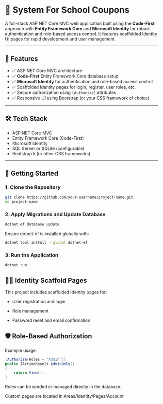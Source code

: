 # 🎯 System For School Coupons

A full-stack ASP.NET Core MVC web application built using the **Code-First** approach with **Entity Framework Core** and **Microsoft Identity** for robust authentication and role-based access control. It features scaffolded Identity UI pages for rapid development and user management.

---

## 🚀 Features

- ✅ ASP.NET Core MVC architecture  
- ✅ **Code-First** Entity Framework Core database setup  
- ✅ **Microsoft Identity** for authentication and role-based access control  
- ✅ Scaffolded Identity pages for login, register, user roles, etc.  
- ✅ Secure authorization using `[Authorize]` attributes  
- ✅ Responsive UI using Bootstrap (or your CSS framework of choice)  

---

## 🛠️ Tech Stack

- ASP.NET Core MVC  
- Entity Framework Core (Code-First)  
- Microsoft Identity  
- SQL Server or SQLite (configurable)  
- Bootstrap 5 (or other CSS frameworks)  

---

## 🔧 Getting Started

### 1. Clone the Repository

```bash
git clone https://github.com/your-username/project-name.git
cd project-name
```
### 2. Apply Migrations and Update Database
```bash
dotnet ef database update
```
Ensure dotnet-ef is installed globally with:
```bash
dotnet tool install --global dotnet-ef
```
### 3. Run the Application
```bash
dotnet run
```
## 🧑‍💻 Identity Scaffold Pages
This project includes scaffolded Identity pages for:

- User registration and login

- Role management

- Password reset and email confirmation

## 🛡️ Role-Based Authorization
Example usage:
```csharp
[Authorize(Roles = "Admin")]
public IActionResult AdminOnly()
{
    return View();
}
```
Roles can be seeded or managed directly in the database.

Custom pages are located in Areas/Identity/Pages/Account
